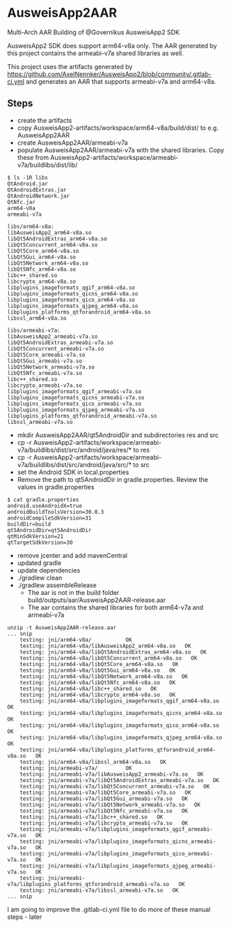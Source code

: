 # AusweisApp2AAR
Multi-Arch AAR Building of @Governikus AusweisApp2 SDK

AusweisApp2 SDK does support arm64-v8a only.
The AAR generated by this project contains the armeabi-v7a shared libraries as well.

This project uses the artifacts generated by https://github.com/AxelNennker/AusweisApp2/blob/community/.gitlab-ci.yml and generates an AAR that supports armeabi-v7a and arm64-v8a.

## Steps
- create the artifacts
- copy AusweisApp2-artifacts/workspace/arm64-v8a/build/dist/ to e.g. AusweisApp2AAR
- create AusweisApp2AAR/armeabi-v7a
- populate AusweisApp2AAR/armeabi-v7a with the shared libraries. Copy these from AusweisApp2-artifacts/workspace/armeabi-v7a/buildlibs/dist/lib/


```text
$ ls -1R libs
QtAndroid.jar
QtAndroidExtras.jar
QtAndroidNetwork.jar
QtNfc.jar
arm64-v8a
armeabi-v7a

libs/arm64-v8a:
libAusweisApp2_arm64-v8a.so
libQt5AndroidExtras_arm64-v8a.so
libQt5Concurrent_arm64-v8a.so
libQt5Core_arm64-v8a.so
libQt5Gui_arm64-v8a.so
libQt5Network_arm64-v8a.so
libQt5Nfc_arm64-v8a.so
libc++_shared.so
libcrypto_arm64-v8a.so
libplugins_imageformats_qgif_arm64-v8a.so
libplugins_imageformats_qicns_arm64-v8a.so
libplugins_imageformats_qico_arm64-v8a.so
libplugins_imageformats_qjpeg_arm64-v8a.so
libplugins_platforms_qtforandroid_arm64-v8a.so
libssl_arm64-v8a.so

libs/armeabi-v7a:
libAusweisApp2_armeabi-v7a.so
libQt5AndroidExtras_armeabi-v7a.so
libQt5Concurrent_armeabi-v7a.so
libQt5Core_armeabi-v7a.so
libQt5Gui_armeabi-v7a.so
libQt5Network_armeabi-v7a.so
libQt5Nfc_armeabi-v7a.so
libc++_shared.so
libcrypto_armeabi-v7a.so
libplugins_imageformats_qgif_armeabi-v7a.so
libplugins_imageformats_qicns_armeabi-v7a.so
libplugins_imageformats_qico_armeabi-v7a.so
libplugins_imageformats_qjpeg_armeabi-v7a.so
libplugins_platforms_qtforandroid_armeabi-v7a.so
libssl_armeabi-v7a.so

```
- mkdir AusweisApp2AAR/qt5AndroidDir and subdirectories res and src
- cp -r AusweisApp2-artifacts/workspace/armeabi-v7a/buildlibs/dist/src/android/java/res/* to res
- cp -r AusweisApp2-artifacts/workspace/armeabi-v7a/buildlibs/dist/src/android/java/src/* to src
- set the Android SDK in local.properties
- Remove the path to qt5AndroidDir in gradle.properties. Review the values in gradle.properties
```text
$ cat gradle.properties 
android.useAndroidX=true
androidBuildToolsVersion=30.0.3
androidCompileSdkVersion=31
buildDir=build
qt5AndroidDir=qt5AndroidDir
qtMinSdkVersion=21
qtTargetSdkVersion=30

```
- remove jcenter and add mavenCentral
- updated gradle
- update dependencies
- ./gradlew clean
- ./gradlew assembleRelease
  - The aar is not in the build folder build/outputs/aar/AusweisApp2AAR-release.aar
  - The aar contains the shared libraries for both arm64-v7a and armeabi-v7a
```text
unzip -t AusweisApp2AAR-release.aar
... snip
    testing: jni/arm64-v8a/           OK
    testing: jni/arm64-v8a/libAusweisApp2_arm64-v8a.so   OK
    testing: jni/arm64-v8a/libQt5AndroidExtras_arm64-v8a.so   OK
    testing: jni/arm64-v8a/libQt5Concurrent_arm64-v8a.so   OK
    testing: jni/arm64-v8a/libQt5Core_arm64-v8a.so   OK
    testing: jni/arm64-v8a/libQt5Gui_arm64-v8a.so   OK
    testing: jni/arm64-v8a/libQt5Network_arm64-v8a.so   OK
    testing: jni/arm64-v8a/libQt5Nfc_arm64-v8a.so   OK
    testing: jni/arm64-v8a/libc++_shared.so   OK
    testing: jni/arm64-v8a/libcrypto_arm64-v8a.so   OK
    testing: jni/arm64-v8a/libplugins_imageformats_qgif_arm64-v8a.so   OK
    testing: jni/arm64-v8a/libplugins_imageformats_qicns_arm64-v8a.so   OK
    testing: jni/arm64-v8a/libplugins_imageformats_qico_arm64-v8a.so   OK
    testing: jni/arm64-v8a/libplugins_imageformats_qjpeg_arm64-v8a.so   OK
    testing: jni/arm64-v8a/libplugins_platforms_qtforandroid_arm64-v8a.so   OK
    testing: jni/arm64-v8a/libssl_arm64-v8a.so   OK
    testing: jni/armeabi-v7a/         OK
    testing: jni/armeabi-v7a/libAusweisApp2_armeabi-v7a.so   OK
    testing: jni/armeabi-v7a/libQt5AndroidExtras_armeabi-v7a.so   OK
    testing: jni/armeabi-v7a/libQt5Concurrent_armeabi-v7a.so   OK
    testing: jni/armeabi-v7a/libQt5Core_armeabi-v7a.so   OK
    testing: jni/armeabi-v7a/libQt5Gui_armeabi-v7a.so   OK
    testing: jni/armeabi-v7a/libQt5Network_armeabi-v7a.so   OK
    testing: jni/armeabi-v7a/libQt5Nfc_armeabi-v7a.so   OK
    testing: jni/armeabi-v7a/libc++_shared.so   OK
    testing: jni/armeabi-v7a/libcrypto_armeabi-v7a.so   OK
    testing: jni/armeabi-v7a/libplugins_imageformats_qgif_armeabi-v7a.so   OK
    testing: jni/armeabi-v7a/libplugins_imageformats_qicns_armeabi-v7a.so   OK
    testing: jni/armeabi-v7a/libplugins_imageformats_qico_armeabi-v7a.so   OK
    testing: jni/armeabi-v7a/libplugins_imageformats_qjpeg_armeabi-v7a.so   OK
    testing: jni/armeabi-v7a/libplugins_platforms_qtforandroid_armeabi-v7a.so   OK
    testing: jni/armeabi-v7a/libssl_armeabi-v7a.so   OK
... snip

```
I am going to improve the .gitlab-ci.yml file to do more of these manual steps - later

